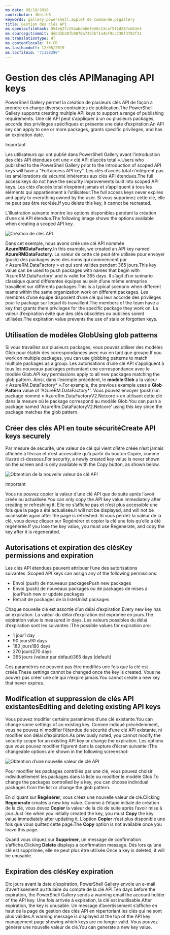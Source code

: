 ```yaml
---
ms.date: 09/10/2018
contributor: JKeithB
keywords: gallery,powershell,applet de commande,psgallery
title: Gestion des clés API
ms.openlocfilehash: 954eb27c25babdb8efe50c13caf5f2d287c6b3e3
ms.sourcegitcommit: debd2b38fb8070a7357bf1a4bf9cc736f3702f31
ms.translationtype: HT
ms.contentlocale: fr-FR
ms.lasthandoff: 12/05/2019
ms.locfileid: "71328290"
---
```

# <a name="managing-api-keys"></a><span data-ttu-id="9cf6b-103">Gestion des clés API</span><span class="sxs-lookup"><span data-stu-id="9cf6b-103">Managing API keys</span></span>

<span data-ttu-id="9cf6b-104">PowerShell Gallery permet la création de plusieurs clés API de façon à prendre en charge diverses contraintes de publication.</span><span class="sxs-lookup"><span data-stu-id="9cf6b-104">The PowerShell Gallery supports creating multiple API keys to support a range of publishing requirements.</span></span> <span data-ttu-id="9cf6b-105">Une clé API peut s’appliquer à un ou plusieurs packages, accorde des privilèges spécifiques et présente une date d’expiration.</span><span class="sxs-lookup"><span data-stu-id="9cf6b-105">An API key can apply to one or more packages, grants specific privileges, and has an expiration date.</span></span>

> [!IMPORTANT]
> <span data-ttu-id="9cf6b-106">Les utilisateurs qui ont publié dans PowerShell Gallery avant l’introduction des clés API étendues ont une « clé API d’accès total ».</span><span class="sxs-lookup"><span data-stu-id="9cf6b-106">Users who published to the PowerShell Gallery prior to the introduction of scoped API keys will have a "Full access API key".</span></span> <span data-ttu-id="9cf6b-107">Les clés d’accès total n’intègrent pas les améliorations de sécurité inhérentes aux clés API étendues.</span><span class="sxs-lookup"><span data-stu-id="9cf6b-107">The full access keys do not have the security improvements built into scoped API keys.</span></span> <span data-ttu-id="9cf6b-108">Les clés d’accès total n’expirent jamais et s’appliquent à tous les éléments qui appartiennent à l’utilisateur.</span><span class="sxs-lookup"><span data-stu-id="9cf6b-108">The full access keys never expires and apply to everything owned by the user.</span></span> <span data-ttu-id="9cf6b-109">Si vous supprimez cette clé, elle ne peut pas être recréée.</span><span class="sxs-lookup"><span data-stu-id="9cf6b-109">If you delete this key, it cannot be recreated.</span></span>

<span data-ttu-id="9cf6b-110">L’illustration suivante montre les options disponibles pendant la création d’une clé API étendue.</span><span class="sxs-lookup"><span data-stu-id="9cf6b-110">The following image shows the options available when creating a scoped API key.</span></span>

![Création de clés API](../../Images/PSGallery_KeyScoped.png)

<span data-ttu-id="9cf6b-112">Dans cet exemple, nous avons créé une clé API nommée **AzureRMDataFactory**.</span><span class="sxs-lookup"><span data-stu-id="9cf6b-112">In this example, we created an API key named **AzureRMDataFactory**.</span></span> <span data-ttu-id="9cf6b-113">La valeur de cette clé peut être utilisée pour envoyer (push) des packages avec des noms qui commencent par « AzureRM.DataFactory » et qui sont valides pendant 365 jours.</span><span class="sxs-lookup"><span data-stu-id="9cf6b-113">This key value can be used to push packages with names that begin with 'AzureRM.DataFactory' and is valid for 365 days.</span></span> <span data-ttu-id="9cf6b-114">Il s’agit d’un scénario classique quand différentes équipes au sein d’une même entreprise travaillent sur différents packages.</span><span class="sxs-lookup"><span data-stu-id="9cf6b-114">This is a typical scenario when different teams within the same organization work on different packages.</span></span> <span data-ttu-id="9cf6b-115">Les membres d’une équipe disposent d’une clé qui leur accorde des privilèges pour le package sur lequel ils travaillent.</span><span class="sxs-lookup"><span data-stu-id="9cf6b-115">The members of the team have a key that grants them privileges for the specific package they work on.</span></span>
<span data-ttu-id="9cf6b-116">La valeur d’expiration évite que des clés obsolètes ou oubliées soient utilisées.</span><span class="sxs-lookup"><span data-stu-id="9cf6b-116">The expiration value prevents the use of stale or forgotten keys.</span></span>

## <a name="using-glob-patterns"></a><span data-ttu-id="9cf6b-117">Utilisation de modèles Glob</span><span class="sxs-lookup"><span data-stu-id="9cf6b-117">Using glob patterns</span></span>

<span data-ttu-id="9cf6b-118">Si vous travaillez sur plusieurs packages, vous pouvez utiliser des modèles Glob pour établir des correspondances avec eux en tant que groupe.</span><span class="sxs-lookup"><span data-stu-id="9cf6b-118">If you work on multiple packages, you can use globbing patterns to match multiple packages as a group.</span></span> <span data-ttu-id="9cf6b-119">Les autorisations d’une clé API s’appliquent à tous les nouveaux packages présentant une correspondance avec le modèle Glob.</span><span class="sxs-lookup"><span data-stu-id="9cf6b-119">API key permissions apply to all new packages matching the glob pattern.</span></span> <span data-ttu-id="9cf6b-120">Ainsi, dans l’exemple précédent, le **modèle Glob** a la valeur « AzureRM.DataFactory\* ».</span><span class="sxs-lookup"><span data-stu-id="9cf6b-120">For example, the previous example uses a **Glob Pattern** value of 'AzureRM.DataFactory\*'.</span></span> <span data-ttu-id="9cf6b-121">Vous pouvez envoyer (push) un package nommé « AzureRm.DataFactoryV2.Netcore » en utilisant cette clé dans la mesure où le package correspond au modèle Glob.</span><span class="sxs-lookup"><span data-stu-id="9cf6b-121">You can push a package named 'AzureRm.DataFactoryV2.Netcore' using this key since the package matches the glob pattern.</span></span>

## <a name="create-api-keys-securely"></a><span data-ttu-id="9cf6b-122">Créer des clés API en toute sécurité</span><span class="sxs-lookup"><span data-stu-id="9cf6b-122">Create API keys securely</span></span>

<span data-ttu-id="9cf6b-123">Par mesure de sécurité, une valeur de clé qui vient d’être créée n’est jamais affichée à l’écran et n’est accessible qu’à partir du bouton Copier, comme illustré ci-dessous.</span><span class="sxs-lookup"><span data-stu-id="9cf6b-123">For security, a newly created key value is never shown on the screen and is only available with the Copy button, as shown below.</span></span>

![Obtention de la nouvelle valeur de clé API](../../Images/PSGallery_CopyCreatedKey.png)

> [!IMPORTANT]
> <span data-ttu-id="9cf6b-125">Vous ne pouvez copier la valeur d’une clé API que de suite après l’avoir créée ou actualisée.</span><span class="sxs-lookup"><span data-stu-id="9cf6b-125">You can only copy the API key value immediately after creating or refreshing it.</span></span> <span data-ttu-id="9cf6b-126">Elle ne s’affiche pas et n’est plus accessible une fois que la page a été actualisée.</span><span class="sxs-lookup"><span data-stu-id="9cf6b-126">It will not be displayed, and will not be accessible again after the page is refreshed.</span></span> <span data-ttu-id="9cf6b-127">Si vous perdez la valeur de la clé, vous devez cliquer sur Regénérer et copier la clé une fois qu’elle a été regénérée.</span><span class="sxs-lookup"><span data-stu-id="9cf6b-127">If you lose the key value, you must use Regenerate, and copy the key after it is regenerated.</span></span>

## <a name="key-permissions-and-expiration"></a><span data-ttu-id="9cf6b-128">Autorisations et expiration des clés</span><span class="sxs-lookup"><span data-stu-id="9cf6b-128">Key permissions and expiration</span></span>

<span data-ttu-id="9cf6b-129">Les clés API étendues peuvent attribuer l’une des autorisations suivantes :</span><span class="sxs-lookup"><span data-stu-id="9cf6b-129">Scoped API keys can assign any of the following permissions:</span></span>

- <span data-ttu-id="9cf6b-130">Envoi (push) de nouveaux packages</span><span class="sxs-lookup"><span data-stu-id="9cf6b-130">Push new packages</span></span>
- <span data-ttu-id="9cf6b-131">Envoi (push) de nouveaux packages ou de packages de mises à jour</span><span class="sxs-lookup"><span data-stu-id="9cf6b-131">Push new or update packages</span></span>
- <span data-ttu-id="9cf6b-132">Retrait de packages de la liste</span><span class="sxs-lookup"><span data-stu-id="9cf6b-132">Unlist packages</span></span>

<span data-ttu-id="9cf6b-133">Chaque nouvelle clé est assortie d’un délai d’expiration.</span><span class="sxs-lookup"><span data-stu-id="9cf6b-133">Every new key has an expiration.</span></span> <span data-ttu-id="9cf6b-134">La valeur du délai d’expiration est exprimée en jours.</span><span class="sxs-lookup"><span data-stu-id="9cf6b-134">The expiration value is measured in days.</span></span> <span data-ttu-id="9cf6b-135">Les valeurs possibles du délai d’expiration sont les suivantes :</span><span class="sxs-lookup"><span data-stu-id="9cf6b-135">The possible values for expiration are:</span></span>

- <span data-ttu-id="9cf6b-136">1 jour</span><span class="sxs-lookup"><span data-stu-id="9cf6b-136">1 day</span></span>
- <span data-ttu-id="9cf6b-137">90 jours</span><span class="sxs-lookup"><span data-stu-id="9cf6b-137">90 days</span></span>
- <span data-ttu-id="9cf6b-138">180 jours</span><span class="sxs-lookup"><span data-stu-id="9cf6b-138">180 days</span></span>
- <span data-ttu-id="9cf6b-139">270 jours</span><span class="sxs-lookup"><span data-stu-id="9cf6b-139">270 days</span></span>
- <span data-ttu-id="9cf6b-140">365 jours (valeur par défaut)</span><span class="sxs-lookup"><span data-stu-id="9cf6b-140">365 days (default)</span></span>

<span data-ttu-id="9cf6b-141">Ces paramètres ne peuvent pas être modifiés une fois que la clé est créée.</span><span class="sxs-lookup"><span data-stu-id="9cf6b-141">These settings cannot be changed once the key is created.</span></span> <span data-ttu-id="9cf6b-142">Vous ne pouvez pas créer une clé qui n’expire jamais.</span><span class="sxs-lookup"><span data-stu-id="9cf6b-142">You cannot create a new key that never expires.</span></span>

## <a name="editing-and-deleting-existing-api-keys"></a><span data-ttu-id="9cf6b-143">Modification et suppression de clés API existantes</span><span class="sxs-lookup"><span data-stu-id="9cf6b-143">Editing and deleting existing API keys</span></span>

<span data-ttu-id="9cf6b-144">Vous pouvez modifier certains paramètres d’une clé existante.</span><span class="sxs-lookup"><span data-stu-id="9cf6b-144">You can change some settings of an existing key.</span></span> <span data-ttu-id="9cf6b-145">Comme indiqué précédemment, vous ne pouvez ni modifier l’étendue de sécurité d’une clé API existante, ni modifier son délai d’expiration.</span><span class="sxs-lookup"><span data-stu-id="9cf6b-145">As previously noted, you cannot modify the security scope for an existing API key or change the expiration.</span></span> <span data-ttu-id="9cf6b-146">Les options que vous pouvez modifier figurent dans la capture d’écran suivante :</span><span class="sxs-lookup"><span data-stu-id="9cf6b-146">The changeable options are shown in the following screenshot:</span></span>

![Obtention d’une nouvelle valeur de clé API](../../Images/PSGallery_EditAPIKey.png)

<span data-ttu-id="9cf6b-148">Pour modifier les packages contrôlés par une clé, vous pouvez choisir individuellement les packages dans la liste ou modifier le modèle Glob.</span><span class="sxs-lookup"><span data-stu-id="9cf6b-148">To change the packages controlled by a key, you can choose individual packages from the list or change the glob pattern.</span></span>

<span data-ttu-id="9cf6b-149">En cliquant sur **Regénérer**, vous créez une nouvelle valeur de clé.</span><span class="sxs-lookup"><span data-stu-id="9cf6b-149">Clicking **Regenerate** creates a new key value.</span></span> <span data-ttu-id="9cf6b-150">Comme à l’étape initiale de création de la clé, vous devez **Copier** la valeur de la clé de suite après l’avoir mise à jour.</span><span class="sxs-lookup"><span data-stu-id="9cf6b-150">Just like when you initially created the key, you must **Copy** the key value immediately after updating it.</span></span> <span data-ttu-id="9cf6b-151">L’option **Copier** n’est plus disponible une fois que vous quittez cette page.</span><span class="sxs-lookup"><span data-stu-id="9cf6b-151">The **Copy** option is not available once you leave this page.</span></span>

<span data-ttu-id="9cf6b-152">Quand vous cliquez sur **Supprimer**, un message de confirmation s’affiche.</span><span class="sxs-lookup"><span data-stu-id="9cf6b-152">Clicking **Delete** displays a confirmation message.</span></span> <span data-ttu-id="9cf6b-153">Dès lors qu’une clé est supprimée, elle ne peut plus être utilisée.</span><span class="sxs-lookup"><span data-stu-id="9cf6b-153">Once a key is deleted, it will be unusable.</span></span>

## <a name="key-expiration"></a><span data-ttu-id="9cf6b-154">Expiration des clés</span><span class="sxs-lookup"><span data-stu-id="9cf6b-154">Key expiration</span></span>

<span data-ttu-id="9cf6b-155">Dix jours avant la date d’expiration, PowerShell Gallery envoie un e-mail d’avertissement au titulaire du compte de la clé API.</span><span class="sxs-lookup"><span data-stu-id="9cf6b-155">Ten days before the expiration, the PowerShell Gallery sends a warning email the account holder of the API key.</span></span> <span data-ttu-id="9cf6b-156">Une fois arrivée à expiration, la clé est inutilisable.</span><span class="sxs-lookup"><span data-stu-id="9cf6b-156">After expiration, the key is unusable.</span></span> <span data-ttu-id="9cf6b-157">Un message d’avertissement s’affiche en haut de la page de gestion des clés API en répertoriant les clés qui ne sont plus valides.</span><span class="sxs-lookup"><span data-stu-id="9cf6b-157">A warning message is displayed at the top of the API key management page showing which keys are no longer valid.</span></span> <span data-ttu-id="9cf6b-158">Vous pouvez générer une nouvelle valeur de clé.</span><span class="sxs-lookup"><span data-stu-id="9cf6b-158">You can generate a new key value.</span></span>
